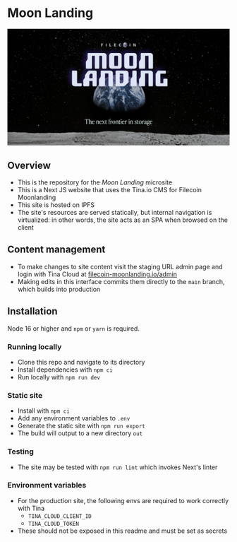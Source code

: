 # Moon Landing

![Moonlanding graph image](public/open-graph-image.png)


## Overview

- This is the repository for the _Moon Landing_ microsite
- This is a Next JS website that uses the Tina.io CMS for Filecoin Moonlanding
- This site is hosted on IPFS
- The site's resources are served statically, but internal navigation is virtualized: in other words, the site acts as an SPA when browsed on the client

## Content management
- To make changes to site content visit the staging URL admin page and login with Tina Cloud at [filecoin-moonlanding.io/admin](https://www.filecoin-moonlanding.io/admin/)
- Making edits in this interface commits them directly to the `main` branch, which builds into production

## Installation

Node 16 or higher and `npm` or `yarn` is required.

### Running locally

- Clone this repo and navigate to its directory
- Install dependencies with `npm ci`
- Run locally with `npm run dev`

### Static site
- Install with `npm ci`
- Add any environment variables to `.env`
- Generate the static site with `npm run export`
- The build will output to a new directory `out`

### Testing
- The site may be tested with `npm run lint` which invokes Next's linter

### Environment variables
- For the production site, the following envs are required to work correctly with Tina
  - `TINA_CLOUD_CLIENT_ID`
  - `TINA_CLOUD_TOKEN`
- These should not be exposed in this readme and must be set as secrets
